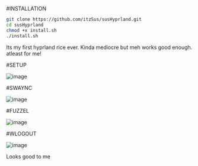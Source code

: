 #INSTALLATION
```bash
git clone https://github.com/itzSus/susHyprland.git
cd susHyprland
chmod +x install.sh
./install.sh
```

Its my first hyprland rice ever. Kinda mediocre but meh works good enough. atleast for me!

#SETUP

![image](https://github.com/user-attachments/assets/31cc54b1-7bbb-4457-8a3e-0de23a3f60b1)

#SWAYNC

![image](https://github.com/user-attachments/assets/e52c64ce-fe1d-4756-aede-c0147637bec8)

#FUZZEL

![image](https://github.com/user-attachments/assets/16540595-40ef-446c-9031-21009af034f3)

#WLOGOUT

![image](https://github.com/user-attachments/assets/db4d2368-f646-499f-979d-a2c0ade12164)


Looks good to me
